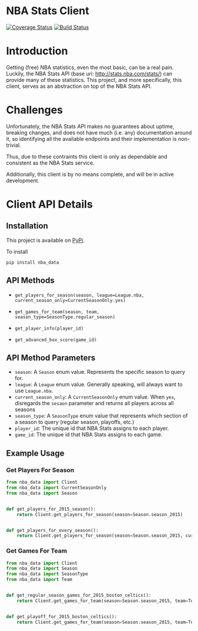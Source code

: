 # NBA Stats Client

[![Coverage Status](https://coveralls.io/repos/github/jaebradley/nba_data/badge.svg?branch=master)](https://coveralls.io/github/jaebradley/nba_data?branch=master)
[![Build Status](https://travis-ci.org/jaebradley/nba_data.svg?branch=master)](https://travis-ci.org/jaebradley/nba_data)

# Introduction
Getting (free) NBA statistics, even the most basic, can be a real pain. Luckily, the NBA Stats API (base uri: http://stats.nba.com/stats/)
can provide many of these statistics. This project, and more specifically, this client, serves as an abstraction on top
of the NBA Stats API.

# Challenges

Unfortunately, the NBA Stats API makes no guarantees about uptime, breaking changes, and does not have much (i.e. any)
documentation around it, so identifying all the available endpoints and their implementation is non-trivial.

Thus, due to these contraints this client is only as dependable and consistent as the NBA Stats service.

Additionally, this client is by no means complete, and will be in active development.

# Client API Details

## Installation

This project is available on [PyPi](https://pypi.python.org/pypi/nba_data).

To install
```
pip install nba_data
```

## API Methods

* `get_players_for_season(season, league=League.nba, current_season_only=CurrentSeasonOnly.yes)`

* `get_games_for_team(season, team, season_type=SeasonType.regular_season)`

* `get_player_info(player_id)`

* `get_advanced_box_score(game_id)`

## API Method Parameters

* `season`: A `Season` enum value. Represents the specific season to query for.
* `league`: A `League` enum value. Generally speaking, will always want to use `League.nba`.
* `current_season_only`: A `CurrentSeasonOnly` enum value. When `yes`, disregards the `sesaon` parameter and returns all
players across all seasons
* `season_type`: A `SeasonType` enum value that represents which section of a season to query (regular season, playoffs, etc.)
* `player_id`: The unique id that NBA Stats assigns to each player.
* `game_id`: The unique id that NBA Stats assigns to each game.

## Example Usage

### Get Players For Season

```python
from nba_data import Client
from nba_data import CurrentSeasonOnly
from nba_data import Season


def get_players_for_2015_season():
    return Client.get_players_for_season(season=Season.season_2015)


def get_players_for_every_season():
    return Client.get_players_for_season(season=Season.season_2015, current_season_only=CurrentSeasonOnly.no)

```

### Get Games For Team

```python
from nba_data import Client
from nba_data import Season
from nba_data import SeasonType
from nba_data import Team


def get_regular_season_games_for_2015_boston_celtics():
    return Client.get_games_for_team(season=Season.season_2015, team=Team.boston_celtics)


def get_playoff_for_2015_boston_celtics():
    return Client.get_games_for_team(season=Season.season_2015, team=Team.boston_celtics, season_type=SeasonType.playoffs)
```



